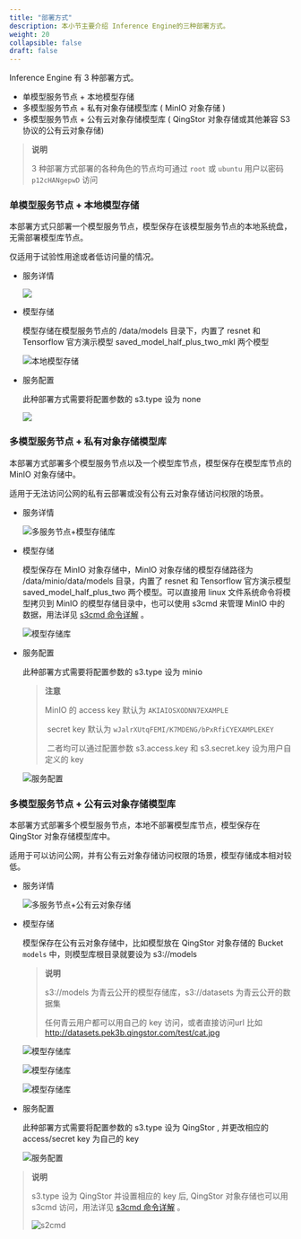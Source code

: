 ```yaml
---
title: "部署方式"
description: 本小节主要介绍 Inference Engine的三种部署方式。 
weight: 20
collapsible: false
draft: false
---
```


Inference Engine 有 3 种部署方式。

- 单模型服务节点 + 本地模型存储
- 多模型服务节点 + 私有对象存储模型库 ( MinIO 对象存储 )
- 多模型服务节点 + 公有云对象存储模型库  ( QingStor 对象存储或其他兼容 S3 协议的公有云对象存储)

> **说明**
>
> 3 种部署方式部署的各种角色的节点均可通过 ```root``` 或 ```ubuntu``` 用户以密码 ```p12cHANgepwD``` 访问

### 单模型服务节点 + 本地模型存储

本部署方式只部署一个模型服务节点，模型保存在该模型服务节点的本地系统盘，无需部署模型库节点。

仅适用于试验性用途或者低访问量的情况。

- 服务详情

  ![](../../_images/1.1-single_node.png)

- 模型存储

  模型存储在模型服务节点的 /data/models 目录下，内置了 resnet 和 Tensorflow 官方演示模型 saved_model_half_plus_two_mkl 两个模型

  ![本地模型存储](../../_images/1.1.1-models.png)

- 服务配置

  此种部署方式需要将配置参数的 s3.type 设为 none

  ![](../../_images/1.1.2-single_node_config.png)

### 多模型服务节点 + 私有对象存储模型库

本部署方式部署多个模型服务节点以及一个模型库节点，模型保存在模型库节点的 MinIO 对象存储中。

适用于无法访问公网的私有云部署或没有公有云对象存储访问权限的场景。

- 服务详情

  ![多服务节点+模型存储库](../../_images/1.2-with_modelrepo.png)

- 模型存储

  模型保存在 MinIO 对象存储中，MinIO 对象存储的模型存储路径为 /data/minio/data/models 目录，内置了 resnet 和 Tensorflow 官方演示模型 saved_model_half_plus_two 两个模型。可以直接用 linux 文件系统命令将模型拷贝到 MinIO 的模型存储目录中，也可以使用 s3cmd 来管理 MinIO 中的数据，用法详见 [s3cmd 命令详解](https://docs.min.io/docs/s3cmd-with-minio.html) 。

  ![模型存储库](../../_images/1.2.2-models.png)

- 服务配置

  此种部署方式需要将配置参数的 s3.type 设为 minio

  > **注意**
  >
  > MinIO 的 access key 默认为 `AKIAIOSXODNN7EXAMPLE` 
  >
  > ​                        secret key 默认为 `wJalrXUtqFEMI/K7MDENG/bPxRfiCYEXAMPLEKEY`
  >
  > ​		二者均可以通过配置参数 s3.access.key 和 s3.secret.key 设为用户自定义的 key

  ![服务配置](../../_images/1.2.1-with_modelrepo_config.png)

### 多模型服务节点 + 公有云对象存储模型库

本部署方式部署多个模型服务节点，本地不部署模型库节点，模型保存在 QingStor 对象存储模型库中。

适用于可以访问公网，并有公有云对象存储访问权限的场景，模型存储成本相对较低。

- 服务详情

  ![多服务节点+公有云对象存储](../../_images/1.3.1-qingstor.png)

- 模型存储

  模型保存在公有云对象存储中，比如模型放在 QingStor 对象存储的 Bucket  `models` 中，则模型库根目录就要设为 s3://models 

  > **说明**
  >
  > s3://models 为青云公开的模型存储库，s3://datasets 为青云公开的数据集
  >
  > 任何青云用户都可以用自己的 key 访问，或者直接访问url 比如 http://datasets.pek3b.qingstor.com/test/cat.jpg

  ![模型存储库](/../../_images/1.3.3-qingstor-bucket1.png)

  ![模型存储库](../../_images/1.3.3-qingstor-bucket2.png)

  ![模型存储库](../../_images/1.3.3-qingstor-bucket3.png)

- 服务配置

  此种部署方式需要将配置参数的 s3.type 设为 QingStor , 并更改相应的 access/secret key 为自己的 key

  ![服务配置](../../_images/1.3.2-qingstor-config.png)

> **说明**
>
> s3.type 设为 QingStor 并设置相应的 key 后, QingStor 对象存储也可以用 s3cmd 访问，用法详见 [s3cmd 命令详解](https://docs.min.io/docs/s3cmd-with-minio.html) 。
>
> ![s2cmd](../../_images/1.3.4-qingstor-s3cmd.png)



